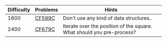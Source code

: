 | Difficulty | Problems | Hints |
| -------- | -------- | -------- |
| 1600 | [CF599C](https://codeforces.com/problemset/problem/599/C) | Don't use any kind of data structures.. |
| 2400 | [CF679C](https://codeforces.com/problemset/problem/679/C) | Iterate over the position of the square. What should you pre-process? |